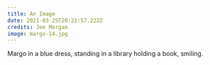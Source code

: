 ```yaml
---
title: An Image
date: 2021-03-25T20:22:57.222Z
credits: Joe Morgan
image: margo-14.jpg
---
```

Margo in a blue dress, standing in a library holding a book, smiling.